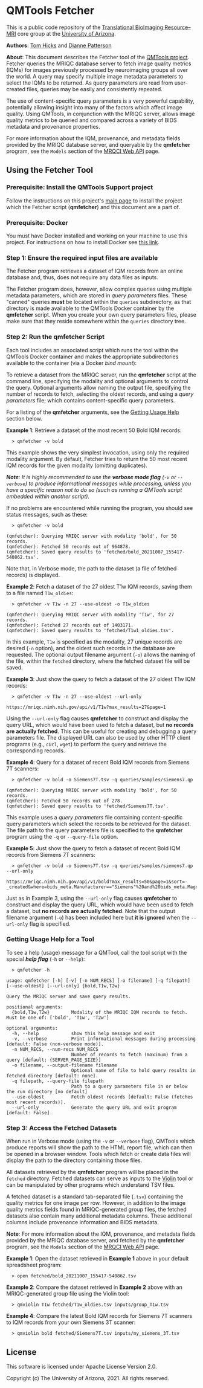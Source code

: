 ﻿# QMTools Fetcher

This is a public code repository of the [Translational BioImaging Resource–MRI](https://research.arizona.edu/facilities/core-facilities/translational-bioimaging-resource-mri) core group at the [University of Arizona](https://www.arizona.edu/).

**Authors**: [Tom Hicks](https://github.com/hickst) and [Dianne Patterson](https://github.com/dkp)

**About**: This document describes the Fetcher tool of the [QMTools project](https://github.com/hickst/qmtools). Fetcher queries the MRIQC database server to fetch image quality metrics (IQMs) for images previously processed by neuroimaging groups all over the world. A query may specify multiple image metadata parameters to select the IQMs to be returned. As query parameters are read from user-created files, queries may be easily and consistently repeated.

The use of content-specific query parameters is a very powerful capability, potentially allowing insight into many of the factors which affect image quality. Using QMTools, in conjunction with the MRIQC server, allows image quality metrics to be queried and compared across a variety of BIDS metadata and provenance properties.

For more information about the IQM, provenance, and metadata fields provided by the MRIQC database server, and queryable by the **qmfetcher** program, see the `Models` section of the [MRQCI Web API](https://mriqc.nimh.nih.gov/) page.


## Using the Fetcher Tool

### **Prerequisite**: Install the QMTools Support project

Follow the instructions on this project's [main page](https://github.com/hickst/qmtools-support) to install the project which the Fetcher script (**qmfetcher**) and this document are a part of.

### **Prerequisite**: Docker

You must have Docker installed and working on your machine to use this project. For instructions on how to install Docker see [this link](https://docs.docker.com/get-docker/).

### **Step 1**: Ensure the required input files are available

The Fetcher program retrieves a dataset of IQM records from an online database and, thus, does not require any data files as inputs. 

The Fetcher program does, however, allow complex queries using multiple metadata parameters, which are stored in *query parameters* files. These "canned" queries **must** be located within the `queries` subdirectory, as that directory is made available to the QMTools Docker container by the **qmfetcher** script. When you create your own query parameters files, please make sure that they reside somewhere within the `queries` directory tree.

### **Step 2**: Run the **qmfetcher** Script

Each tool includes an associated script which runs the tool within the QMTools Docker container and makes the appropriate subdirectories available to the container (via a Docker *bind mount*):

To retrieve a dataset from the MRIQC server, run the **qmfetcher** script at the command line, specifying the modality and optional arguments to control the query. Optional arguments allow naming the output file, specifying the number of records to fetch, selecting the oldest records, and using a *query parameters* file; which contains content-specific query parameters.

For a listing of the **qmfetcher** arguments, see the [Getting Usage Help](#Getting-Usage-Help) section below.

**Example 1**: Retrieve a dataset of the most recent 50 Bold IQM records:
```
  > qmfetcher -v bold
```

This example shows the very simplest invocation, using only the required modality argument. By default, Fetcher tries to return the 50 most recent IQM records for the given modality (omitting duplicates).

***Note**: It is highly recommended to use the **verbose mode flag** (`-v` or `--verbose`) to produce informational messages while processing, unless you have a specific reason not to do so (such as running a QMTools script embedded within another script).*

If no problems are encountered while running the program, you should see status messages, such as these:
```
  > qmfetcher -v bold

(qmfetcher): Querying MRIQC server with modality 'bold', for 50 records.
(qmfetcher): Fetched 50 records out of 964878.
(qmfetcher): Saved query results to 'fetched/bold_20211007_155417-540862.tsv'.
```

Note that, in Verbose mode, the path to the dataset (a file of fetched records) is displayed.

**Example 2**: Fetch a dataset of the 27 oldest T1w IQM records, saving them to a file named `T1w_oldies`:
```
  > qmfetcher -v T1w -n 27 --use-oldest -o T1w_oldies

(qmfetcher): Querying MRIQC server with modality 'T1w', for 27 records.
(qmfetcher): Fetched 27 records out of 1403171.
(qmfetcher): Saved query results to 'fetched/T1w1_oldies.tsv'.
```

In this example, `T1w` is specified as the modality, 27 unique records are desired (`-n` option), and the oldest such records in the database are requested. The optional output filename argument (`-o`) allows the naming of the file, within the `fetched` directory, where the fetched dataset file will be saved.

**Example 3**: Just show the query to fetch a dataset of the 27 oldest T1w IQM records:
```
  > qmfetcher -v T1w -n 27 --use-oldest --url-only

https://mriqc.nimh.nih.gov/api/v1/T1w?max_results=27&page=1
```

Using the `--url-only` flag causes **qmfetcher** to construct and display the query URL, which would have been used to fetch a dataset, but **no records are actually fetched**. This can be useful for creating and debugging a query parameters file. The displayed URL can also be used by other HTTP client programs (e.g., `cUrl`, `wget`) to perform the query and retrieve the corresponding records.

**Example 4**: Query for a dataset of recent Bold IQM records from Siemens 7T scanners:
```
  > qmfetcher -v bold -o Siemens7T.tsv -q queries/samples/siemens7.qp

(qmfetcher): Querying MRIQC server with modality 'bold', for 50 records.
(qmfetcher): Fetched 50 records out of 278.
(qmfetcher): Saved query results to 'fetched/Siemens7T.tsv'.
```

This example uses a *query parameters* file containing content-specific query parameters which select the records to be retrieved for the dataset. The file path to the query parameters file is specified to the **qmfetcher** program using the `-q` or `--query-file` option.

**Example 5**: Just show the query to fetch a dataset of recent Bold IQM records from Siemens 7T scanners:
```
  > qmfetcher -v bold -o Siemens7T.tsv -q queries/samples/siemens7.qp --url-only

https://mriqc.nimh.nih.gov/api/v1/bold?max_results=50&page=1&sort=-_created&where=bids_meta.Manufacturer=="Siemens"%20and%20bids_meta.MagneticFieldStrength>=6.5
```

Just as in Example 3, using the `--url-only` flag causes **qmfetcher** to construct and display the query URL, which would have been used to fetch a dataset, but **no records are actually fetched**. Note that the output filename argument (`-o`) has been included here but **it is ignored** when the `--url-only` flag is specified.

### Getting Usage Help for a Tool

To see a help (usage) message for a QMTool, call the tool script with the special ***help flag*** (`-h` or `--help`):
```
  > qmfetcher -h

usage: qmfetcher [-h] [-v] [-n NUM_RECS] [-o filename] [-q filepath] [--use-oldest] [--url-only] {bold,T1w,T2w}

Query the MRIQC server and save query results.

positional arguments:
  {bold,T1w,T2w}        Modality of the MRIQC IQM records to fetch. Must be one of: ['bold', 'T1w', 'T2w']

optional arguments:
  -h, --help            show this help message and exit
  -v, --verbose         Print informational messages during processing [default: False (non-verbose mode)].
  -n NUM_RECS, --num-recs NUM_RECS
                        Number of records to fetch (maximum) from a query [default: {SERVER_PAGE_SIZE}]
  -o filename, --output-filename filename
                        Optional name of file to hold query results in fetched directory [default: none].
  -q filepath, --query-file filepath
                        Path to a query parameters file in or below the run directory [no default]
  --use-oldest          Fetch oldest records [default: False (fetches most recent records)].
  --url-only            Generate the query URL and exit program [default: False].
```

### **Step 3**: Access the Fetched Datasets

When run in Verbose mode (using the `-v` or `--verbose` flag), QMTools which produce reports will show the path to the HTML report file, which can then be opened in a browser window. Tools which fetch or create data files will display the path to the directory containing those files.

All datasets retrieved by the **qmfetcher** program will be placed in the `fetched` directory. Fetched datasets can serve as inputs to the [Violin](https://github.com/hickst/qmtools-support/blob/main/docs/Violin.md) tool or can be manipulated by other programs which understand TSV files.

 A fetched dataset is a standard tab-separated file (`.tsv`) containing the quality metrics for one image per row. However, in addition to the image quality metrics fields found in MRIQC-generated group files, the fetched datasets also contain many additional metadata columns. These additional columns include provenance information and BIDS metadata.

**Note**: For more information about the IQM, provenance, and metadata fields provided by the MRIQC database server, and fetched by the **qmfetcher** program, see the `Models` section of the [MRQCI Web API](https://mriqc.nimh.nih.gov/) page.

**Example 1**: Open the dataset retrieved in **Example 1** above in your default spreadsheet program:
```
  > open fetched/bold_20211007_155417-540862.tsv
```

**Example 2**: Compare the dataset retrieved in **Example 2** above with an MRIQC-generated group file using the Violin tool:
```
  > qmviolin T1w fetched/T1w_oldies.tsv inputs/group_T1w.tsv
```

**Example 4**: Compare the latest Bold IQM records for Siemens 7T scanners to IQM records from your own Siemens 3T scanner:
```
  > qmviolin bold fetched/Siemens7T.tsv inputs/my_siemens_3T.tsv
```

## License

This software is licensed under Apache License Version 2.0.

Copyright (c) The University of Arizona, 2021. All rights reserved.
